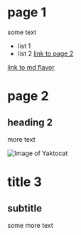 # page 1
some text
- list 1
- list 2
[link to page 2](page2.hmtl)

[link to md flavor](https://guides.github.com/features/mastering-markdown/)

# page 2

## heading 2
more text

![Image of Yaktocat](https://octodex.github.com/images/yaktocat.png)

title 3
=======
 subtitle
 --------
 some more text
